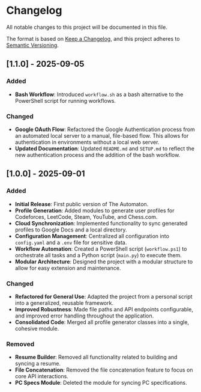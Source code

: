 # Changelog

All notable changes to this project will be documented in this file.

The format is based on [Keep a Changelog](https://keepachangelog.com/en/1.0.0/),
and this project adheres to
[Semantic Versioning](https://semver.org/spec/v2.0.0.html).

## [1.1.0] - 2025-09-05

### Added

- **Bash Workflow**: Introduced `workflow.sh` as a bash alternative to the
  PowerShell script for running workflows.

### Changed

- **Google OAuth Flow**: Refactored the Google Authentication process from an
  automated local server to a manual, file-based flow. This allows for
  authentication in environments without a local web server.
- **Updated Documentation**: Updated `README.md` and `SETUP.md` to reflect
  the new authentication process and the addition of the bash workflow.

## [1.0.0] - 2025-09-01

### Added

- **Initial Release**: First public version of The Automaton.
- **Profile Generation**: Added modules to generate user profiles for
    Codeforces, LeetCode, Steam, YouTube, and Chess.com.
- **Cloud Synchronization**: Implemented functionality to sync generated
    profiles to Google Docs and a local directory.
- **Configuration Management**: Centralized all configuration into
    `config.yaml` and a `.env` file for sensitive data.
- **Workflow Automation**: Created a PowerShell script (`workflow.ps1`) to
    orchestrate all tasks and a Python script (`main.py`) to execute them.
- **Modular Architecture**: Designed the project with a modular structure to
    allow for easy extension and maintenance.

### Changed

- **Refactored for General Use**: Adapted the project from a personal script
    into a generalized, reusable framework.
- **Improved Robustness**: Made file paths and API endpoints configurable,
    and improved error handling throughout the application.
- **Consolidated Code**: Merged all profile generator classes into a single,
    cohesive module.

### Removed

- **Resume Builder**: Removed all functionality related to building and
    syncing a resume.
- **File Concatenation**: Removed the file concatenation feature to focus on
    core API interactions.
- **PC Specs Module**: Deleted the module for syncing PC specifications.
